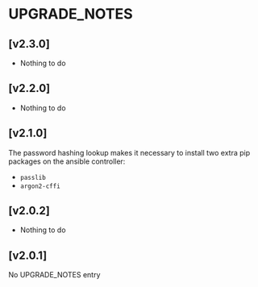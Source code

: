 # UPGRADE_NOTES

## [v2.3.0]

- Nothing to do

## [v2.2.0]

- Nothing to do

## [v2.1.0]

The password hashing lookup makes it necessary to install two extra pip packages on the ansible controller:
  - `passlib`
  - `argon2-cffi`

## [v2.0.2]

- Nothing to do

## [v2.0.1]

No UPGRADE_NOTES entry
